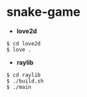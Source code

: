 # snake-game

- **love2d**

```console
$ cd love2d
$ love .
```

- **raylib**

```console
$ cd raylib
$ ./build.sh
$ ./main
```
